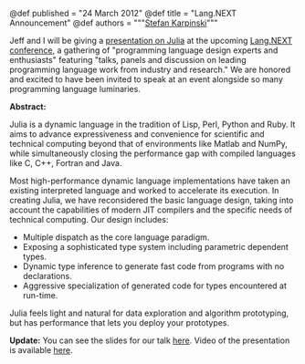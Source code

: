 @def published = "24 March 2012"
@def title = "Lang.NEXT Announcement"
@def authors = """<a href="http://karpinski.org/">Stefan Karpinski</a>"""

Jeff and I will be giving a [presentation on Julia](http://channel9.msdn.com/Events/Lang-NEXT/Lang-NEXT-2012/Julia) at the upcoming [Lang.NEXT conference](http://channel9.msdn.com/Events/Lang-NEXT/Lang-NEXT-2012), a gathering of "programming language design experts and enthusiasts" featuring "talks, panels and discussion on leading programming language work from industry and research."
We are honored and excited to have been invited to speak at an event alongside so many programming language luminaries.

**Abstract:**

Julia is a dynamic language in the tradition of Lisp, Perl, Python and Ruby. It aims to advance  expressiveness and convenience for scientific and technical computing beyond that of environments like Matlab and NumPy, while simultaneously closing the performance gap with compiled languages like C, C++, Fortran and Java.

Most high-performance dynamic language implementations have taken an existing interpreted language and worked to accelerate its execution. In creating Julia, we have reconsidered the basic language design, taking into account the capabilities of modern JIT compilers and the specific needs of technical computing. Our design includes:

- Multiple dispatch as the core language paradigm.
- Exposing a sophisticated type system including parametric dependent types.
- Dynamic type inference to generate fast code from programs with no declarations.
- Aggressive specialization of generated code for types encountered at run-time.

Julia feels light and natural for data exploration and algorithm prototyping, but has performance that lets you deploy your prototypes.

**Update:** You can see the slides for our talk [here](https://julialang.org/images/lang.next.pdf). Video of the presentation is available [here](http://channel9.msdn.com/Events/Lang-NEXT/Lang-NEXT-2012/Julia).
